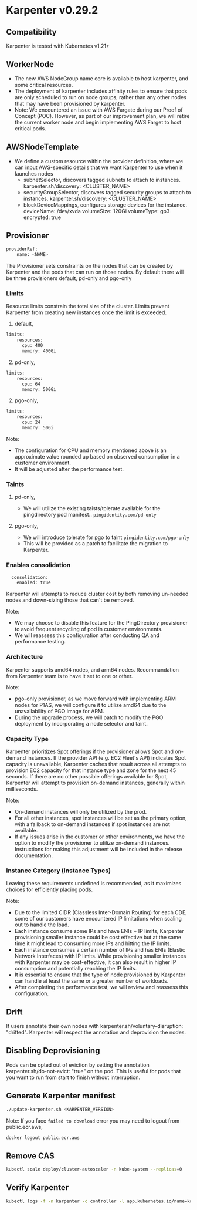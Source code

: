# Karpenter v0.29.2

## Compatibility
Karpenter is tested with Kubernetes v1.21+


## WorkerNode
- The new AWS NodeGroup name core is available to host karpenter, and some critical resources.
- The deployment of karpenter includes affinity rules to ensure that pods are only scheduled to run on node groups, rather than any other nodes that may have been provisioned by karpenter.
- Note: We encountered an issue with AWS Fargate during our Proof of Concept (POC). However, as part of our improvement plan, we will retire the current worker node and begin implementing AWS Farget to host critical pods.


## AWSNodeTemplate
- We define a custom resource within the provider definition, where we can input AWS-specific details that we want Karpenter to use when it launches nodes
  * subnetSelector, discovers tagged subnets to attach to instances.
    karpenter.sh/discovery: <CLUSTER_NAME>
  * securityGroupSelector, discovers tagged security groups to attach to instances.
    karpenter.sh/discovery: <CLUSTER_NAME>
  * blockDeviceMappings, configures storage devices for the instance.
    deviceName: /dev/xvda  volumeSize: 120Gi  volumeType: gp3  encrypted: true


## Provisioner
```sh
providerRef:
    name: <NAME>
```
The Provisioner sets constraints on the nodes that can be created by Karpenter and the pods that can run on those nodes. By default there will be three provisioners default, pd-only and pgo-only


### Limits
Resource limits constrain the total size of the cluster. Limits prevent Karpenter from creating new instances once the limit is exceeded.

1. default,
```sh
limits:
    resources:
      cpu: 400
      memory: 400Gi
```

2. pd-only,
```sh
limits:
    resources:
      cpu: 64
      memory: 500Gi
```

2. pgo-only,
```sh
limits:
    resources:
      cpu: 24
      memory: 50Gi
```

Note:
* The configuration for CPU and memory mentioned above is an approximate value rounded up based on observed consumption in a customer environment.
* It will be adjusted after the performance test.


### Taints

1. pd-only,
   - We will utilize the existing taists/tolerate available for the pingdirectory pod manifest.. `pingidentity.com/pd-only`

2. pgo-only,
   - We will introduce tolerate for pgo to taint `pingidentity.com/pgo-only`
   - This will be provided as a patch to facilitate the migration to Karpenter.


### Enables consolidation
```sh
  consolidation:
    enabled: true
```
Karpenter will attempts to reduce cluster cost by both removing un-needed nodes and down-sizing those that can't be removed.

Note:
- We may choose to disable this feature for the PingDirectory provisioner to avoid frequent recycling of pod in customer environments.
- We will reassess this configuration after conducting QA and performance testing.


### Architecture
Karpenter supports amd64 nodes, and arm64 nodes. Recommandation from Karpenter team is to have it set to one or other.

Note:
- pgo-only provisioner, as we move forward with implementing ARM nodes for P1AS, we will configure it to utilize amd64 due to the unavailability of PGO image for ARM.
- During the upgrade process, we will patch to modify the PGO deployment by incorporating a node selector and taint.


### Capacity Type
Karpenter prioritizes Spot offerings if the provisioner allows Spot and on-demand instances. If the provider API (e.g. EC2 Fleet's API) indicates Spot capacity is unavailable, Karpenter caches that result across all attempts to provision EC2 capacity for that instance type and zone for the next 45 seconds. If there are no other possible offerings available for Spot, Karpenter will attempt to provision on-demand instances, generally within milliseconds.

Note:
-  On-demand instances will only be utilized by the prod.
-  For all other instances, spot instances will be set as the primary option, with a fallback to on-demand instances if spot instances are not available.
-  If any issues arise in the customer or other environments, we have the option to modify the provisioner to utilize on-demand instances. Instructions for making this adjustment will be included in the release documentation.


### Instance Category (Instance Types)
Leaving these requirements undefined is recommended, as it maximizes choices for efficiently placing pods.


Note:
- Due to the limited CIDR (Classless Inter-Domain Routing) for each CDE, some of our customers have encountered IP limitations when scaling out to handle the load.
- Each instance consume some IPs and have ENIs + IP limits, Karpenter provisioning smaller instance could be cost effective but at the same time it might lead to consuming more IPs and hitting the IP limits.
- Each instance consumes a certain number of IPs and has ENIs (Elastic Network Interfaces) with IP limits. While provisioning smaller instances with Karpenter may be cost-effective, it can also result in higher IP consumption and potentially reaching the IP limits.
- It is essential to ensure that the type of node provisioned by Karpenter can handle at least the same or a greater number of workloads.
- After completing the performance test, we will review and reassess this configuration.


## Drift
If users annotate their own nodes with karpenter.sh/voluntary-disruption: "drifted". Karpenter will respect the annotation and deprovision the nodes.


## Disabling Deprovisioning
Pods can be opted out of eviction by setting the annotation karpenter.sh/do-not-evict: "true" on the pod. This is useful for pods that you want to run from start to finish without interruption.


## Generate Karpenter manifest

```sh
./update-karpenter.sh <KARPENTER_VERSION>
```

Note: If you face `failed to download` error you may need to logout from public.ecr.aws,

```sh
docker logout public.ecr.aws
```


## Remove CAS

```sh
kubectl scale deploy/cluster-autoscaler -n kube-system --replicas=0
```


## Verify Karpenter

```sh
kubectl logs -f -n karpenter -c controller -l app.kubernetes.io/name=karpenter
```
